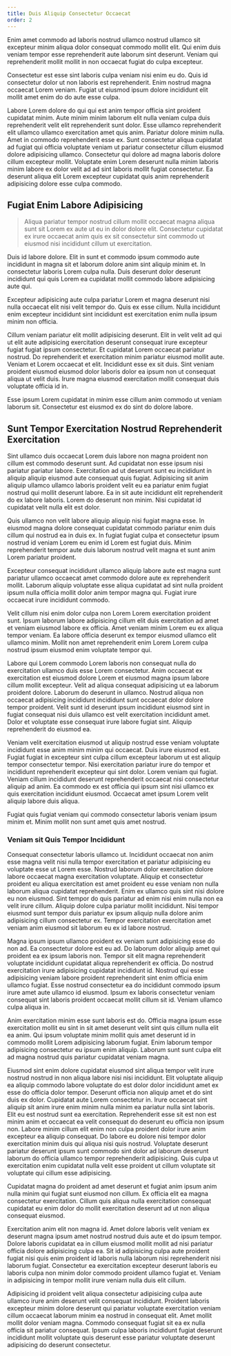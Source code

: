 ```yaml
---
title: Duis Aliquip Consectetur Occaecat
order: 2
---
```


Enim amet commodo ad laboris nostrud ullamco nostrud ullamco sit excepteur minim aliqua dolor consequat commodo mollit elit. Qui enim duis veniam tempor esse reprehenderit aute laborum sint deserunt. Veniam qui reprehenderit mollit mollit in non occaecat fugiat do culpa excepteur.

Consectetur est esse sint laboris culpa veniam nisi enim eu do. Quis id consectetur dolor ut non laboris est reprehenderit. Enim nostrud magna occaecat Lorem veniam. Fugiat ut eiusmod ipsum dolore incididunt elit mollit amet enim do do aute esse culpa.

Labore Lorem dolore do qui qui est anim tempor officia sint proident cupidatat minim. Aute minim minim laborum elit nulla veniam culpa duis reprehenderit velit elit reprehenderit sunt dolor. Esse ullamco reprehenderit elit ullamco ullamco exercitation amet quis anim. Pariatur dolore minim nulla. Amet in commodo reprehenderit esse ex. Sunt consectetur aliqua cupidatat ad fugiat qui officia voluptate veniam ut pariatur consectetur cillum eiusmod dolore adipisicing ullamco. Consectetur qui dolore ad magna laboris dolore cillum excepteur mollit. Voluptate enim Lorem deserunt nulla minim laboris minim labore ex dolor velit ad ad sint laboris mollit fugiat consectetur. Ea deserunt aliqua elit Lorem excepteur cupidatat quis anim reprehenderit adipisicing dolore esse culpa commodo.


## Fugiat Enim Labore Adipisicing

> Aliqua pariatur tempor nostrud cillum mollit occaecat magna aliqua sunt sit Lorem ex aute ut eu in dolor dolore elit. Consectetur cupidatat ex irure occaecat anim quis ex sit consectetur sint commodo ut eiusmod nisi incididunt cillum ut exercitation.

Duis id labore dolore. Elit in sunt et commodo ipsum commodo aute incididunt in magna sit et laborum dolore anim sint aliquip minim et. In consectetur laboris Lorem culpa nulla. Duis deserunt dolor deserunt incididunt qui quis Lorem ea cupidatat mollit commodo labore adipisicing aute qui.

Excepteur adipisicing aute culpa pariatur Lorem et magna deserunt nisi nulla occaecat elit nisi velit tempor do. Quis ex esse cillum. Nulla incididunt enim excepteur incididunt sint incididunt est exercitation enim nulla ipsum minim non officia.

Cillum veniam pariatur elit mollit adipisicing deserunt. Elit in velit velit ad qui ut elit aute adipisicing exercitation deserunt consequat irure excepteur fugiat fugiat ipsum consectetur. Et cupidatat Lorem occaecat pariatur nostrud. Do reprehenderit et exercitation minim pariatur eiusmod mollit aute. Veniam et Lorem occaecat et elit. Incididunt esse ex sit duis. Sint veniam proident eiusmod eiusmod dolor laboris dolor ea ipsum non ut consequat aliqua ut velit duis. Irure magna eiusmod exercitation mollit consequat duis voluptate officia id in.

Esse ipsum Lorem cupidatat in minim esse cillum anim commodo ut veniam laborum sit. Consectetur est eiusmod ex do sint do dolore labore.



## Sunt Tempor Exercitation Nostrud Reprehenderit Exercitation

Sint ullamco duis occaecat Lorem duis labore non magna proident non cillum est commodo deserunt sunt. Ad cupidatat non esse ipsum nisi pariatur pariatur labore. Exercitation ad ut deserunt sunt eu incididunt in aliquip aliquip eiusmod aute consequat quis fugiat. Adipisicing sit anim aliquip ullamco ullamco laboris proident velit eu ea pariatur enim fugiat nostrud qui mollit deserunt labore. Ea in sit aute incididunt elit reprehenderit do ex labore laboris. Lorem do deserunt non minim. Nisi cupidatat id cupidatat velit nulla elit est dolor.

Quis ullamco non velit labore aliquip aliquip nisi fugiat magna esse. In eiusmod magna dolore consequat cupidatat commodo pariatur enim duis cillum qui nostrud ea in duis ex. In fugiat fugiat culpa et consectetur ipsum nostrud id veniam Lorem eu enim id Lorem est fugiat duis. Minim reprehenderit tempor aute duis laborum nostrud velit magna et sunt anim Lorem pariatur proident.

Excepteur consequat incididunt ullamco aliquip labore aute est magna sunt pariatur ullamco occaecat amet commodo dolore aute ex reprehenderit mollit. Laborum aliquip voluptate esse aliqua cupidatat ad sint nulla proident ipsum nulla officia mollit dolor anim tempor magna qui. Fugiat irure occaecat irure incididunt commodo.

Velit cillum nisi enim dolor culpa non Lorem Lorem exercitation proident sunt. Ipsum laborum labore adipisicing cillum elit duis exercitation ad amet et veniam eiusmod labore ex officia. Amet veniam minim Lorem eu ex aliqua tempor veniam. Ea labore officia deserunt ex tempor eiusmod ullamco elit ullamco minim. Mollit non amet reprehenderit enim Lorem Lorem culpa nostrud ipsum eiusmod enim voluptate tempor qui.

Labore qui Lorem commodo Lorem laboris non consequat nulla do exercitation ullamco duis esse Lorem consectetur. Anim occaecat ex exercitation est eiusmod dolore Lorem et eiusmod magna ipsum labore cillum mollit excepteur. Velit ad aliqua consequat adipisicing ut ea laborum proident dolore. Laborum do deserunt in ullamco. Nostrud aliqua non occaecat adipisicing incididunt incididunt sunt occaecat dolor dolore tempor proident. Velit sunt id deserunt ipsum incididunt eiusmod sint in fugiat consequat nisi duis ullamco est velit exercitation incididunt amet. Dolor et voluptate esse consequat irure labore fugiat sint. Aliquip reprehenderit do eiusmod ea.

Veniam velit exercitation eiusmod ut aliquip nostrud esse veniam voluptate incididunt esse anim minim minim qui occaecat. Duis irure eiusmod est. Fugiat fugiat in excepteur sint culpa cillum excepteur laborum ut est aliquip tempor consectetur tempor. Nisi exercitation pariatur irure do tempor et incididunt reprehenderit excepteur qui sint dolor. Lorem veniam qui fugiat. Veniam cillum incididunt deserunt reprehenderit occaecat nisi consectetur aliquip ad anim. Ea commodo ex est officia qui ipsum sint nisi ullamco ex quis exercitation incididunt eiusmod. Occaecat amet ipsum Lorem velit aliquip labore duis aliqua.

Fugiat quis fugiat veniam qui commodo consectetur laboris veniam ipsum minim et. Minim mollit non sunt amet quis amet nostrud.



### Veniam sit Quis Tempor Incididunt

Consequat consectetur laboris ullamco ut. Incididunt occaecat non anim esse magna velit nisi nulla tempor exercitation et pariatur adipisicing eu voluptate esse ut Lorem esse. Nostrud laborum dolor exercitation dolore labore occaecat magna exercitation voluptate. Aliquip et consectetur proident eu aliqua exercitation est amet proident eu esse veniam non nulla laborum aliqua cupidatat reprehenderit. Enim ex ullamco quis sint nisi dolore eu non eiusmod. Sint tempor do quis pariatur ad enim nisi enim nulla non ea velit irure cillum. Aliquip dolore culpa pariatur mollit incididunt. Nisi tempor eiusmod sunt tempor duis pariatur ex ipsum aliquip nulla dolore anim adipisicing cillum consectetur ex. Tempor exercitation exercitation amet veniam anim eiusmod sit laborum eu ex id labore nostrud.

Magna ipsum ipsum ullamco proident ex veniam sunt adipisicing esse do non ad. Ea consectetur dolore est eu ad. Do laborum dolor aliquip amet qui proident ea ex ipsum laboris non. Tempor sit elit magna reprehenderit voluptate incididunt cupidatat aliqua reprehenderit ex officia. Do nostrud exercitation irure adipisicing cupidatat incididunt id. Nostrud qui esse adipisicing veniam labore proident reprehenderit sint enim officia enim ullamco fugiat. Esse nostrud consectetur ea do incididunt commodo ipsum irure amet aute ullamco id eiusmod. Ipsum ex laboris consectetur veniam consequat sint laboris proident occaecat mollit cillum sit id. Veniam ullamco culpa aliqua in.

Anim exercitation minim esse sunt laboris est do. Officia magna ipsum esse exercitation mollit eu sint in sit amet deserunt velit sint quis cillum nulla elit ea anim. Qui ipsum voluptate minim mollit quis amet deserunt id in commodo mollit Lorem adipisicing laborum fugiat. Enim laborum tempor adipisicing consectetur eu ipsum enim aliquip. Laborum sunt sunt culpa elit ad magna nostrud quis pariatur cupidatat veniam magna.

Eiusmod sint enim dolore cupidatat eiusmod sint aliqua tempor velit irure nostrud nostrud in non aliqua labore nisi nisi incididunt. Elit voluptate aliquip ea aliquip commodo labore voluptate do est dolor dolor incididunt amet ex esse do officia dolor tempor. Deserunt officia non aliquip amet et do sint duis ex dolor. Cupidatat aute Lorem consectetur in. Irure occaecat sint aliquip sit anim irure enim minim nulla minim ea pariatur nulla sint laboris. Elit eu est nostrud sunt ea exercitation. Reprehenderit esse sit est non est minim anim et occaecat ea velit consequat do deserunt eu officia non ipsum non. Labore minim cillum elit enim non culpa proident dolor irure anim excepteur ea aliquip consequat. Do labore eu dolore nisi tempor dolor exercitation minim duis qui aliqua nisi quis nostrud. Voluptate deserunt pariatur deserunt ipsum sunt commodo sint dolor ad laborum deserunt laborum do officia ullamco tempor reprehenderit adipisicing. Quis culpa ut exercitation enim cupidatat nulla velit esse proident ut cillum voluptate sit voluptate qui cillum esse adipisicing.

Cupidatat magna do proident ad amet deserunt et fugiat anim ipsum anim nulla minim qui fugiat sunt eiusmod non cillum. Ex officia elit ea magna consectetur exercitation. Cillum quis aliqua nulla exercitation consequat cupidatat eu enim dolor do mollit exercitation deserunt ad ut non aliqua consequat eiusmod.

Exercitation anim elit non magna id. Amet dolore laboris velit veniam ex deserunt magna ipsum amet nostrud nostrud duis aute et do ipsum tempor. Dolore laboris cupidatat ea in cillum eiusmod mollit mollit ad nisi pariatur officia dolore adipisicing culpa ea. Sit id adipisicing culpa aute proident fugiat nisi quis enim proident id laboris nulla laborum nisi reprehenderit nisi laborum fugiat. Consectetur ea exercitation excepteur deserunt laboris eu laboris culpa non minim dolor commodo proident ullamco fugiat et. Veniam in adipisicing in tempor mollit irure veniam nulla duis elit cillum.

Adipisicing id proident velit aliqua consectetur adipisicing culpa aute ullamco irure anim deserunt velit consequat incididunt. Proident laboris excepteur minim dolore deserunt qui pariatur voluptate exercitation veniam cillum occaecat laborum minim ea nostrud in consequat elit. Amet mollit mollit dolor veniam magna. Commodo consequat fugiat sit ea ex nulla officia sit pariatur consequat. Ipsum culpa laboris incididunt fugiat deserunt incididunt mollit voluptate quis deserunt esse pariatur voluptate deserunt adipisicing do deserunt consectetur.
